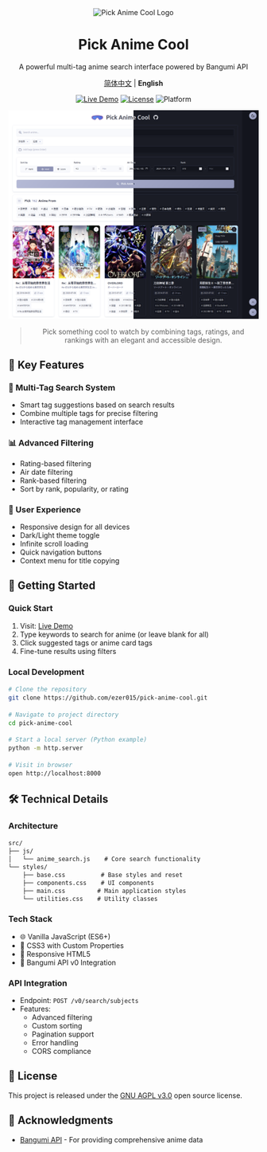 <div align="center">

<img src="../favicon.ico" alt="Pick Anime Cool Logo" width="64" height="64">

# Pick Anime Cool

  A powerful multi-tag anime search interface powered by Bangumi API

[简体中文](../README.md) | **English**

[![Live Demo](https://img.shields.io/badge/Try%20It-Live%20Demo-4285f4?style=for-the-badge&logo=github)](https://ezer015.github.io/pick-anime-cool/)
[![License](https://img.shields.io/badge/License-AGPL--3.0-43a047?style=for-the-badge&logo=gnu)](../LICENSE)
![Platform](https://img.shields.io/badge/Platform-Web-FF7139?style=for-the-badge&logo=firefox-browser)

![Pick Anime Cool Screenshot](./images/theme_comparison.png)

> Pick something cool to watch by combining tags, ratings, and rankings with an elegant and accessible design.

</div>

## 🌟 Key Features

### 🎯 Multi-Tag Search System

- Smart tag suggestions based on search results
- Combine multiple tags for precise filtering
- Interactive tag management interface

### 📊 Advanced Filtering

- Rating-based filtering
- Air date filtering
- Rank-based filtering
- Sort by rank, popularity, or rating

### 🎨 User Experience

- Responsive design for all devices
- Dark/Light theme toggle
- Infinite scroll loading
- Quick navigation buttons
- Context menu for title copying

## 🚀 Getting Started

### Quick Start

1. Visit: [Live Demo](https://ezer015.github.io/pick-anime-cool/)
2. Type keywords to search for anime (or leave blank for all)
3. Click suggested tags or anime card tags
4. Fine-tune results using filters

### Local Development

```bash
# Clone the repository
git clone https://github.com/ezer015/pick-anime-cool.git

# Navigate to project directory
cd pick-anime-cool

# Start a local server (Python example)
python -m http.server

# Visit in browser
open http://localhost:8000
```

## 🛠️ Technical Details

### Architecture

```
src/
├── js/
│   └── anime_search.js    # Core search functionality
└── styles/
    ├── base.css          # Base styles and reset
    ├── components.css    # UI components
    ├── main.css         # Main application styles
    └── utilities.css    # Utility classes
```

### Tech Stack

- 🌐 Vanilla JavaScript (ES6+)
- 🎨 CSS3 with Custom Properties
- 📱 Responsive HTML5
- 🔌 Bangumi API v0 Integration

### API Integration

- Endpoint: `POST /v0/search/subjects`
- Features:
  - Advanced filtering
  - Custom sorting
  - Pagination support
  - Error handling
  - CORS compliance

## 📄 License

This project is released under the [GNU AGPL v3.0](../LICENSE) open source license.

## 🙏 Acknowledgments

- [Bangumi API](https://bangumi.github.io/api/) - For providing comprehensive anime data
